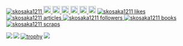 <p align="left"> 
  <a href="https://github.com/skosaka1211/skosaka1211/">
    <img src="https://komarev.com/ghpvc/?username=skosaka1211" alt="skosaka1211" />
  </a>
  <a href="http://twitter.com/skosaka1211">
    <img height="20" src="https://img.shields.io/twitter/follow/skosaka1211?label=Twitter&logo=twitter&style=flat" />
  </a>
  <a href="https://github.com/skosaka1211">
    <img height="20" src="https://img.shields.io/github/followers/skosaka1211?label=follow&logo=github&style=flat" />
  </a>
  <a href="https://www.reddit.com/user/skosaka1211">
    <img height="20" src="https://img.shields.io/reddit/user-karma/combined/skosaka1211?label=Reddit&logo=reddit&style=flat" />
  </a>
  <a href="https://stackoverflow.com/users/story/15319420">
    <img height="20" src="https://img.shields.io/stackexchange/stackoverflow/r/15319420?label=StackOverflow&logo=stack-overflow&style=flat" />
  </a>
  <a href="http://qiita.com/skosaka1211">
    <img height="20" src="https://qiita-badge.apiapi.app/s/skosaka1211/posts.svg" />
  </a>
  <//qiita.com/skosaka1211">
    <img height="20" src="https://qiita-badge.apiapi.app/s/skosaka1211/contributions.svg" />
  </a>
    <!-- Like のバッジ -->
  <a href="https://zenn.dev/nikaera">
    <img src="https://zenn.badge.nikaera.com/s/skosaka1211/likes?style=flat" alt="skosaka1211 likes" />
  </a>

  <!-- Articles のバッジ -->
  <a href="https://zenn.dev/nikaera/articles">
    <img src="https://zenn.badge.nikaera.com/s/skosaka1211/articles?style=flat" alt="skosaka1211 articles" />
  </a>

  <!-- Followers のバッジ -->
  <a href="https://zenn.dev/nikaera/followers">
    <img src="https://zenn.badge.nikaera.com/s/skosaka1211/followers?style=flat" alt="skosaka1211 followers" />
  </a>

  <!-- Books のバッジ -->
  <a href="https://zenn.dev/nikaera/books">
    <img src="https://zenn.badge.nikaera.com/s/skosaka1211/books?style=flat" alt="skosaka1211 books" />
  </a>

  <!-- Scraps のバッジ -->
  <a href="https://zenn.dev/nikaera/scraps">
    <img src="https://zenn.badge.nikaera.com/s/skosaka1211/scraps?style=flat" alt="skosaka1211 scraps" />
  </a>
</p>

<a href="https://github.com/anuraghazra/github-readme-stats">
    <img align="left" src="https://github-readme-stats.vercel.app/api?username=skosaka1211&count_private=true&show_icons=true" />
</a>
<a href="https://github.com/anuraghazra/github-readme-stats">
    <img align="left" src="https://github-readme-stats.vercel.app/api/top-langs/?username=skosaka1211&count_private=true" />
</a>
  
  [![trophy](https://github-profile-trophy.vercel.app/?username=skosaka1211)](https://github.com/skosaka1211/github-profile-trophy)
  ![](https://github-profile-summary-cards.vercel.app/api/cards/profile-details?username=skosaka1211&theme=vue)

    

